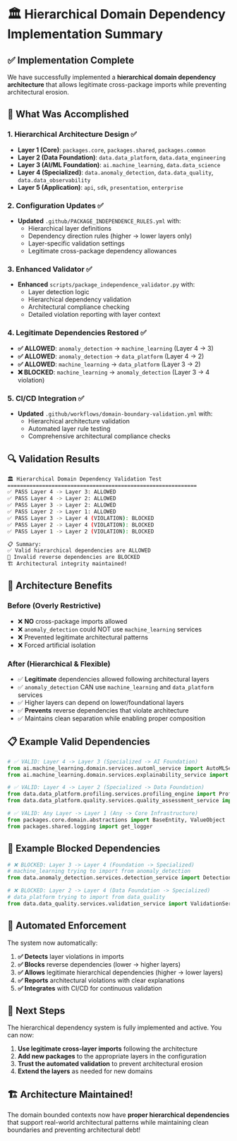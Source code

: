 # 🏛️ Hierarchical Domain Dependency Implementation Summary

## ✅ Implementation Complete

We have successfully implemented a **hierarchical domain dependency architecture** that allows legitimate cross-package imports while preventing architectural erosion.

## 🎯 What Was Accomplished

### **1. Hierarchical Architecture Design** ✅
- **Layer 1 (Core)**: `packages.core`, `packages.shared`, `packages.common`
- **Layer 2 (Data Foundation)**: `data.data_platform`, `data.data_engineering` 
- **Layer 3 (AI/ML Foundation)**: `ai.machine_learning`, `data.data_science`
- **Layer 4 (Specialized)**: `data.anomaly_detection`, `data.data_quality`, `data.data_observability`
- **Layer 5 (Application)**: `api`, `sdk`, `presentation`, `enterprise`

### **2. Configuration Updates** ✅
- **Updated** `.github/PACKAGE_INDEPENDENCE_RULES.yml` with:
  - Hierarchical layer definitions
  - Dependency direction rules (higher → lower layers only)
  - Layer-specific validation settings
  - Legitimate cross-package dependency allowances

### **3. Enhanced Validator** ✅
- **Enhanced** `scripts/package_independence_validator.py` with:
  - Layer detection logic
  - Hierarchical dependency validation
  - Architectural compliance checking
  - Detailed violation reporting with layer context

### **4. Legitimate Dependencies Restored** ✅
- **✅ ALLOWED**: `anomaly_detection` → `machine_learning` (Layer 4 → 3)
- **✅ ALLOWED**: `anomaly_detection` → `data_platform` (Layer 4 → 2)
- **✅ ALLOWED**: `machine_learning` → `data_platform` (Layer 3 → 2)
- **❌ BLOCKED**: `machine_learning` → `anomaly_detection` (Layer 3 → 4 violation)

### **5. CI/CD Integration** ✅
- **Updated** `.github/workflows/domain-boundary-validation.yml` with:
  - Hierarchical architecture validation
  - Automated layer rule testing
  - Comprehensive architectural compliance checks

## 🔍 Validation Results

```bash
🏛️ Hierarchical Domain Dependency Validation Test
============================================================
✅ PASS Layer 4 -> Layer 3: ALLOWED
✅ PASS Layer 4 -> Layer 2: ALLOWED  
✅ PASS Layer 3 -> Layer 2: ALLOWED
✅ PASS Layer 2 -> Layer 1: ALLOWED
✅ PASS Layer 3 -> Layer 4 (VIOLATION): BLOCKED
✅ PASS Layer 2 -> Layer 4 (VIOLATION): BLOCKED
✅ PASS Layer 1 -> Layer 2 (VIOLATION): BLOCKED

📋 Summary:
✅ Valid hierarchical dependencies are ALLOWED
🚫 Invalid reverse dependencies are BLOCKED
🏗️ Architectural integrity maintained!
```

## 🎨 Architecture Benefits

### **Before** (Overly Restrictive)
- ❌ **NO** cross-package imports allowed
- ❌ `anomaly_detection` could NOT use `machine_learning` services
- ❌ Prevented legitimate architectural patterns
- ❌ Forced artificial isolation

### **After** (Hierarchical & Flexible)
- ✅ **Legitimate** dependencies allowed following architectural layers
- ✅ `anomaly_detection` CAN use `machine_learning` and `data_platform` services  
- ✅ Higher layers can depend on lower/foundational layers
- ✅ **Prevents** reverse dependencies that violate architecture
- ✅ Maintains clean separation while enabling proper composition

## 📋 Example Valid Dependencies

```python
# ✅ VALID: Layer 4 -> Layer 3 (Specialized -> AI Foundation)
from ai.machine_learning.domain.services.automl_service import AutoMLService
from ai.machine_learning.domain.services.explainability_service import ExplainabilityService

# ✅ VALID: Layer 4 -> Layer 2 (Specialized -> Data Foundation)  
from data.data_platform.profiling.services.profiling_engine import ProfilingEngine
from data.data_platform.quality.services.quality_assessment_service import QualityAssessmentService

# ✅ VALID: Any Layer -> Layer 1 (Any -> Core Infrastructure)
from packages.core.domain.abstractions import BaseEntity, ValueObject
from packages.shared.logging import get_logger
```

## 🚫 Example Blocked Dependencies

```python
# ❌ BLOCKED: Layer 3 -> Layer 4 (Foundation -> Specialized)
# machine_learning trying to import from anomaly_detection
from data.anomaly_detection.services.detection_service import DetectionService  # VIOLATION!

# ❌ BLOCKED: Layer 2 -> Layer 4 (Data Foundation -> Specialized)  
# data_platform trying to import from data_quality
from data.data_quality.services.validation_service import ValidationService  # VIOLATION!
```

## 🤖 Automated Enforcement

The system now automatically:

1. **✅ Detects** layer violations in imports
2. **✅ Blocks** reverse dependencies (lower → higher layers)
3. **✅ Allows** legitimate hierarchical dependencies (higher → lower layers)
4. **✅ Reports** architectural violations with clear explanations
5. **✅ Integrates** with CI/CD for continuous validation

## 🎯 Next Steps

The hierarchical dependency system is fully implemented and active. You can now:

1. **Use legitimate cross-layer imports** following the architecture
2. **Add new packages** to the appropriate layers in the configuration
3. **Trust the automated validation** to prevent architectural erosion
4. **Extend the layers** as needed for new domains

## 🏗️ Architecture Maintained!

The domain bounded contexts now have **proper hierarchical dependencies** that support real-world architectural patterns while maintaining clean boundaries and preventing architectural debt!